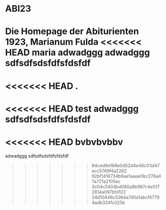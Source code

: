 # ABI23
Die Homepage der Abiturienten 1923, Marianum Fulda
<<<<<<< HEAD
maria
adwadggg
adwadggg
sdfsdfsdsfdfsfdsfdf
=======
<<<<<<< HEAD
.
=======
<<<<<<< HEAD
test
adwadggg
sdfsdfsdsfdfsfdsfdf
=======
<<<<<<< HEAD
bvbvbvbbv
=======
adwadggg
sdfsdfsdsfdfsfdsfdf
>>>>>>> 84ced9e168e0d52d4e46c03d47acc5769f4a2262
>>>>>>> 92bf1416734b9ae1aaee0bc276a47a721a2105ec
>>>>>>> 3c04c5404bd080a8b987c4e0172814a097bfd122
>>>>>>> 34d10446c5364a7d0a1abcf47794adb324fc025b
